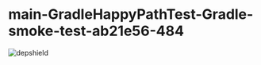 # main-GradleHappyPathTest-Gradle-smoke-test-ab21e56-484

![depshield](https://depshield.sonatype.org/badges/depshield-prod/main-GradleHappyPathTest-Gradle-smoke-test-ab21e56-484/depshield.svg)